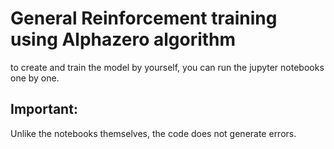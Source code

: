 # General Reinforcement training using Alphazero algorithm

to create and train the model by yourself, you can run the jupyter notebooks one by one.
## Important:
Unlike the notebooks themselves, the code does not generate errors.
